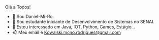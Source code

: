    Olá a Todos!
- 👋 Sou Daniel-Mi-Ro
- 🌱 Sou estudante iniciante de Desenvolvimento de Sistemas no SENAI.
- 👀 Estou interessado em Java, IOT, Python, Games, Estágio...
- 📫 Meu email é Kowalski.mono.rodrigues@gmail.com



